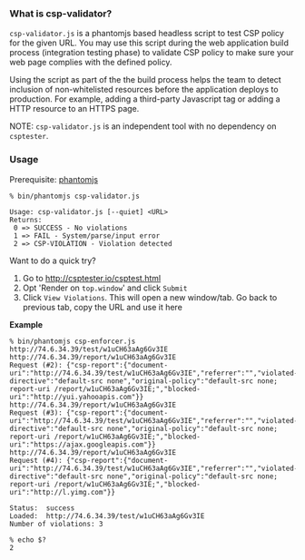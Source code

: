 
### What is csp-validator?

`csp-validator.js` is a phantomjs based headless script to test CSP policy for the given URL. You may use this script during the web application build process (integration testing phase) to validate CSP policy to make sure your web page complies with the defined policy. 

Using the script as part of the the build process helps the team to detect inclusion of non-whitelisted resources before the application deploys to production. For example, adding a third-party Javascript tag or adding a HTTP resource to an HTTPS page.

NOTE: `csp-validator.js` is an independent tool with no dependency on `csptester`.
### Usage

Prerequisite: <a href="http://phantomjs.org/" target="_blank">phantomjs</a> 

```
% bin/phantomjs csp-validator.js 

Usage: csp-validator.js [--quiet] <URL>
Returns:
 0 => SUCCESS - No violations
 1 => FAIL - System/parse/input error
 2 => CSP-VIOLATION - Violation detected

```

Want to do a quick try?

1. Go to <a href="http://csptester.io/csptest.html" target="_blank">http://csptester.io/csptest.html</a> 
2. Opt 'Render on `top.window`' and click `Submit`
3. Click `View Violations`. This will open a new window/tab. Go back to previous tab, copy the URL and use it here

**Example**
```
% bin/phantomjs csp-enforcer.js http://74.6.34.39/test/w1uCH63aAg6Gv3IE
http://74.6.34.39/report/w1uCH63aAg6Gv3IE
Request (#2): {"csp-report":{"document-uri":"http://74.6.34.39/test/w1uCH63aAg6Gv3IE","referrer":"","violated-directive":"default-src none","original-policy":"default-src none; report-uri /report/w1uCH63aAg6Gv3IE;","blocked-uri":"http://yui.yahooapis.com"}}
http://74.6.34.39/report/w1uCH63aAg6Gv3IE
Request (#3): {"csp-report":{"document-uri":"http://74.6.34.39/test/w1uCH63aAg6Gv3IE","referrer":"","violated-directive":"default-src none","original-policy":"default-src none; report-uri /report/w1uCH63aAg6Gv3IE;","blocked-uri":"https://ajax.googleapis.com"}}
http://74.6.34.39/report/w1uCH63aAg6Gv3IE
Request (#4): {"csp-report":{"document-uri":"http://74.6.34.39/test/w1uCH63aAg6Gv3IE","referrer":"","violated-directive":"default-src none","original-policy":"default-src none; report-uri /report/w1uCH63aAg6Gv3IE;","blocked-uri":"http://l.yimg.com"}}

Status:  success
Loaded:  http://74.6.34.39/test/w1uCH63aAg6Gv3IE
Number of violations: 3

% echo $?
2

```
